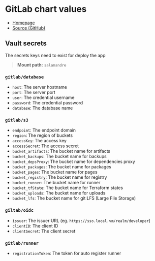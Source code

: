# GitLab chart values

- [Homepage](https://gitlab.com/)
- [Source (GitHub)](https://gitlab.com/gitlab-org/charts/gitlab)

## Vault secrets

The secrets keys need to exist for deploy the app

> **Mount path:** `salamandre`

### `gitlab/database`

- `host`: The server hostname
- `port`: The server port
- `user`: The credential username
- `password`: The credential password
- `database`: The database name

### `gitlab/s3`

- `endpoint`: The endpoint domain
- `region`: The region of buckets
- `accessKey`: The access key
- `accessSecret`: The access secret
- `bucket_artifacts`: The bucket name for artifacts
- `bucket_backups`: The bucket name for backups
- `bucket_depsProxy`: The bucket name for dependencies proxy
- `bucket_packages`: The bucket name for packages
- `bucket_pages`: The bucket name for pages
- `bucket_registry`: The bucket name for registry
- `bucket_runner`: The bucket name for runner
- `bucket_tfState`: The bucket name for Terraform states
- `bucket_uploads`: The bucket name for uploads
- `bucket_lfs`: The bucket name for git LFS (Large File Storage)

### `giltab/oidc`

- `issuer`: The issuer URL (eg. `https://sso.local.vm/realm/developer`)
- `clientID`: The client ID
- `clientSecret`: The client secret

### `gitlab/runner`

- `registrationToken`: The token for auto register runner
